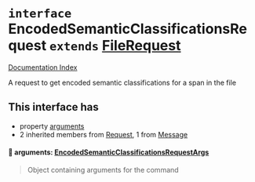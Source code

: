 # `interface` EncodedSemanticClassificationsRequest `extends` [FileRequest](../interface.FileRequest/README.md)

[Documentation Index](../README.md)

A request to get encoded semantic classifications for a span in the file

## This interface has

- property [arguments](#-arguments-encodedsemanticclassificationsrequestargs)
- 2 inherited members from [Request](../interface.Request/README.md), 1 from [Message](../interface.Message/README.md)


#### 📄 arguments: [EncodedSemanticClassificationsRequestArgs](../interface.EncodedSemanticClassificationsRequestArgs/README.md)

> Object containing arguments for the command



